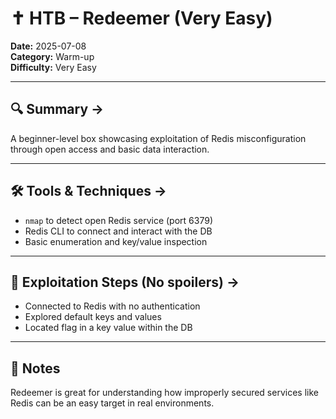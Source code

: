 # ✝️ HTB – Redeemer (Very Easy)

**Date:** 2025-07-08  
**Category:** Warm-up  
**Difficulty:** Very Easy  

---

## 🔍 Summary ->
A beginner-level box showcasing exploitation of Redis misconfiguration through open access and basic data interaction.

---

## 🛠 Tools & Techniques ->
- `nmap` to detect open Redis service (port 6379)
- Redis CLI to connect and interact with the DB
- Basic enumeration and key/value inspection

---

## 🧠 Exploitation Steps (No spoilers) ->
- Connected to Redis with no authentication
- Explored default keys and values
- Located flag in a key value within the DB

---

## 💭 Notes
Redeemer is great for understanding how improperly secured services like Redis can be an easy target in real environments.

